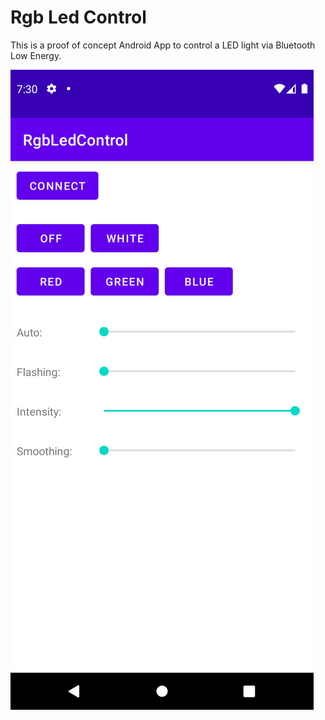 Rgb Led Control
===============

This is a proof of concept Android App to control a LED light via Bluetooth Low Energy.

![screenshot](app.png)
